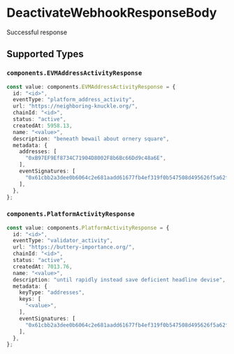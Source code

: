 # DeactivateWebhookResponseBody

Successful response


## Supported Types

### `components.EVMAddressActivityResponse`

```typescript
const value: components.EVMAddressActivityResponse = {
  id: "<id>",
  eventType: "platform_address_activity",
  url: "https://neighboring-knuckle.org/",
  chainId: "<id>",
  status: "active",
  createdAt: 5958.13,
  name: "<value>",
  description: "beneath bewail about ornery square",
  metadata: {
    addresses: [
      "0xB97EF9Ef8734C71904D8002F8b6Bc66Dd9c48a6E",
    ],
    eventSignatures: [
      "0x61cbb2a3dee0b6064c2e681aadd61677fb4ef319f0b547508d495626f5a62f64",
    ],
  },
};
```

### `components.PlatformActivityResponse`

```typescript
const value: components.PlatformActivityResponse = {
  id: "<id>",
  eventType: "validator_activity",
  url: "https://buttery-importance.org/",
  chainId: "<id>",
  status: "active",
  createdAt: 7013.76,
  name: "<value>",
  description: "until rapidly instead save deficient headline devise",
  metadata: {
    keyType: "addresses",
    keys: [
      "<value>",
    ],
    eventSignatures: [
      "0x61cbb2a3dee0b6064c2e681aadd61677fb4ef319f0b547508d495626f5a62f64",
    ],
  },
};
```

